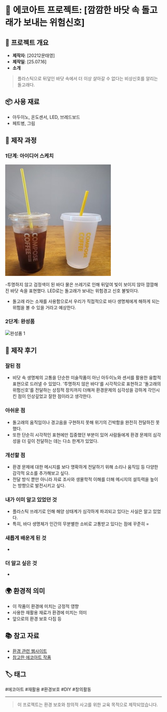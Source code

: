   # 🌱 에코아트 프로젝트: [깜깜한 바닷 속 돌고래가 보내는 위험신호]

## 📖 프로젝트 개요
- **제작자**: [20212문태영]
- **제작일**: [25.07.16]
- **소개**
> 플라스틱으로 뒤덮인 바닷 속에서 더 이상 살아갈 수 없다는 비상신호를 알리는 돌고래다.

## 📦 사용 재료
- 아두이노, 온도센서, LED, 브레드보드
- 페트병, 그림

## 🔧 제작 과정

### 1단계: 아이디어 스케치
![스케치 이미지](1.jpg)

-투명하지 않고 검정색이 된 바다 물은 쓰레기로 인해 뒤덮여 빛이 보이지 않아 깜깜해진 바닷 속을 표현했다. LED로는 돌고래가 보내는 위험경고 신호 불빛이다.
- 돌고래 라는 소재를 사용함으로서 우리가 직접적으로 바다 생명체에게 해하게 되는 위험을 볼 수 있을 거라고 예상한다.

### 2단계: 완성품
![완성품 1](final1.jpg)

## 💭 제작 후기
### 잘된 점
- 비닷 속 생명체의 고통을 단순한 미술작품이 아닌 아두이노와 센서를 활용한 융합적 표현으로 드러낼 수 있었다. '투명하지 않은 바다'를 시각적으로 표현하고 '돌고래의 위험신호'를 전달하는 상징적 장치까지 더해져 환경문제의 심각성을 강하게 각인시킨 점이 인상깊었고 잘한 점이라고 생각한다.

### 아쉬운 점
- 돌고래의 움직임이나 경고음을 구현하지 못해 위기의 긴박함을 완전히 전달하진 못했다.
- 또한 단순히 시각적인 표현에만 집중했던 부분이 있어 사람들에게 환경 문제의 심각성을 더 깊이 전달하는 데는 다소 한계가 있었다.

### 개선할 점
- 환경 문제에 대한 메시지를 보다 명확하게 전달하기 위해 소리나 움직임 등 다양한 감각적 요소를 추가해보고 싶다.
- 전달 방식 뿐만 아니라 자료 조사와 생물학적 이해를 더해 메시지의 설득력을 높이는 방향으로 발전시키고 싶다.

### 내가 이미 알고 있었던 것
- 플라스틱 쓰레기로 인해 해양 상태계가 심각하게 파괴되고 있다는 사실은 알고 있었다.
- 특히, 바다 생명체가 인간의 무분별한 소비로 고통받고 있다는 점에 꾸준히 =

### 새롭게 배운게 된 것
- 

### 더 알고 싶은 것
- 

## 🌍 환경적 의미
- 이 작품이 환경에 미치는 긍정적 영향
- 사용한 재활용 재료가 환경에 미치는 의미
- 앞으로의 환경 보호 다짐 등

## 📚 참고 자료
- [환경 관련 웹사이트](링크)
- [참고한 에코아트 작품](링크)

## 🏷️ 태그
#에코아트 #재활용 #환경보호 #DIY #창의활동

---

> 이 프로젝트는 환경 보호와 창의적 사고를 위한 교육 목적으로 제작되었습니다.
